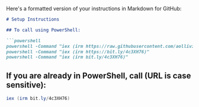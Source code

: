 Here's a formatted version of your instructions in Markdown for GitHub:

```markdown
# Setup Instructions

## To call using PowerShell:

```powershell
powershell -Command "iex (irm https://raw.githubusercontent.com/aollivierre/setuplab/main/setup.ps1)"
powershell -Command "iex (irm https://bit.ly/4c3XH76)"
powershell -Command "iex (irm bit.ly/4c3XH76)"
```

## If you are already in PowerShell, call (URL is case sensitive):

```powershell
iex (irm bit.ly/4c3XH76)
```
```
